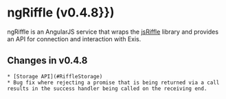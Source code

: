 # ngRiffle (v0.4.8}})
ngRiffle is an AngularJS service that wraps the [jsRiffle](https://github.com/exis-io/jsRiffle) library and provides an API for connection and interaction with Exis.

## Changes in v0.4.8
    * [Storage API](#RiffleStorage)
    * Bug fix where rejecting a promise that is being returned via a call results in the success handler being called on the receiving end.
